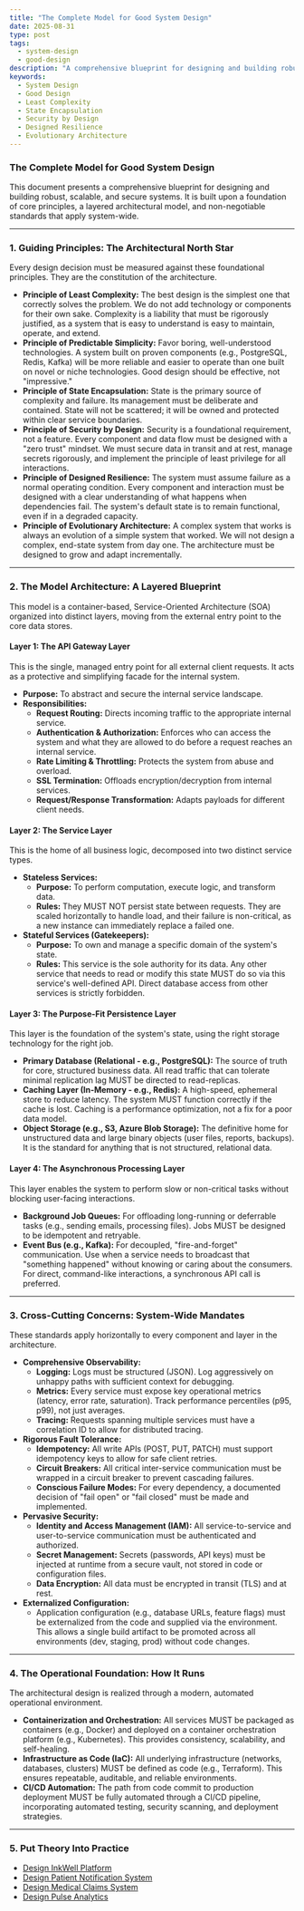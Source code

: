 ```yaml
---
title: "The Complete Model for Good System Design"
date: 2025-08-31
type: post
tags:
  - system-design
  - good-design
description: "A comprehensive blueprint for designing and building robust, scalable, and secure systems."
keywords:
  - System Design
  - Good Design
  - Least Complexity
  - State Encapsulation
  - Security by Design
  - Designed Resilience
  - Evolutionary Architecture
---
```


### The Complete Model for Good System Design

This document presents a comprehensive blueprint for designing and building robust, scalable, and secure systems. It is built upon a foundation of core principles, a layered architectural model, and non-negotiable standards that apply system-wide.

---

### 1. Guiding Principles: The Architectural North Star

Every design decision must be measured against these foundational principles. They are the constitution of the architecture.

*   **Principle of Least Complexity:** The best design is the simplest one that correctly solves the problem. We do not add technology or components for their own sake. Complexity is a liability that must be rigorously justified, as a system that is easy to understand is easy to maintain, operate, and extend.
*   **Principle of Predictable Simplicity:** Favor boring, well-understood technologies. A system built on proven components (e.g., PostgreSQL, Redis, Kafka) will be more reliable and easier to operate than one built on novel or niche technologies. Good design should be effective, not "impressive."
*   **Principle of State Encapsulation:** State is the primary source of complexity and failure. Its management must be deliberate and contained. State will not be scattered; it will be owned and protected within clear service boundaries.
*   **Principle of Security by Design:** Security is a foundational requirement, not a feature. Every component and data flow must be designed with a "zero trust" mindset. We must secure data in transit and at rest, manage secrets rigorously, and implement the principle of least privilege for all interactions.
*   **Principle of Designed Resilience:** The system must assume failure as a normal operating condition. Every component and interaction must be designed with a clear understanding of what happens when dependencies fail. The system's default state is to remain functional, even if in a degraded capacity.
*   **Principle of Evolutionary Architecture:** A complex system that works is always an evolution of a simple system that worked. We will not design a complex, end-state system from day one. The architecture must be designed to grow and adapt incrementally.

---

### 2. The Model Architecture: A Layered Blueprint

This model is a container-based, Service-Oriented Architecture (SOA) organized into distinct layers, moving from the external entry point to the core data stores.

#### Layer 1: The API Gateway Layer

This is the single, managed entry point for all external client requests. It acts as a protective and simplifying facade for the internal system.

*   **Purpose:** To abstract and secure the internal service landscape.
*   **Responsibilities:**
    *   **Request Routing:** Directs incoming traffic to the appropriate internal service.
    *   **Authentication & Authorization:** Enforces who can access the system and what they are allowed to do before a request reaches an internal service.
    *   **Rate Limiting & Throttling:** Protects the system from abuse and overload.
    *   **SSL Termination:** Offloads encryption/decryption from internal services.
    *   **Request/Response Transformation:** Adapts payloads for different client needs.

#### Layer 2: The Service Layer

This is the home of all business logic, decomposed into two distinct service types.

*   **Stateless Services:**
    *   **Purpose:** To perform computation, execute logic, and transform data.
    *   **Rules:** They MUST NOT persist state between requests. They are scaled horizontally to handle load, and their failure is non-critical, as a new instance can immediately replace a failed one.
*   **Stateful Services (Gatekeepers):**
    *   **Purpose:** To own and manage a specific domain of the system's state.
    *   **Rules:** This service is the sole authority for its data. Any other service that needs to read or modify this state MUST do so via this service's well-defined API. Direct database access from other services is strictly forbidden.

#### Layer 3: The Purpose-Fit Persistence Layer

This layer is the foundation of the system's state, using the right storage technology for the right job.

*   **Primary Database (Relational - e.g., PostgreSQL):** The source of truth for core, structured business data. All read traffic that can tolerate minimal replication lag MUST be directed to read-replicas.
*   **Caching Layer (In-Memory - e.g., Redis):** A high-speed, ephemeral store to reduce latency. The system MUST function correctly if the cache is lost. Caching is a performance optimization, not a fix for a poor data model.
*   **Object Storage (e.g., S3, Azure Blob Storage):** The definitive home for unstructured data and large binary objects (user files, reports, backups). It is the standard for anything that is not structured, relational data.

#### Layer 4: The Asynchronous Processing Layer

This layer enables the system to perform slow or non-critical tasks without blocking user-facing interactions.

*   **Background Job Queues:** For offloading long-running or deferrable tasks (e.g., sending emails, processing files). Jobs MUST be designed to be idempotent and retryable.
*   **Event Bus (e.g., Kafka):** For decoupled, "fire-and-forget" communication. Use when a service needs to broadcast that "something happened" without knowing or caring about the consumers. For direct, command-like interactions, a synchronous API call is preferred.

---

### 3. Cross-Cutting Concerns: System-Wide Mandates

These standards apply horizontally to every component and layer in the architecture.

*   **Comprehensive Observability:**
    *   **Logging:** Logs must be structured (JSON). Log aggressively on unhappy paths with sufficient context for debugging.
    *   **Metrics:** Every service must expose key operational metrics (latency, error rate, saturation). Track performance percentiles (p95, p99), not just averages.
    *   **Tracing:** Requests spanning multiple services must have a correlation ID to allow for distributed tracing.
*   **Rigorous Fault Tolerance:**
    *   **Idempotency:** All write APIs (POST, PUT, PATCH) must support idempotency keys to allow for safe client retries.
    *   **Circuit Breakers:** All critical inter-service communication must be wrapped in a circuit breaker to prevent cascading failures.
    *   **Conscious Failure Modes:** For every dependency, a documented decision of "fail open" or "fail closed" must be made and implemented.
*   **Pervasive Security:**
    *   **Identity and Access Management (IAM):** All service-to-service and user-to-service communication must be authenticated and authorized.
    *   **Secret Management:** Secrets (passwords, API keys) must be injected at runtime from a secure vault, not stored in code or configuration files.
    *   **Data Encryption:** All data must be encrypted in transit (TLS) and at rest.
*   **Externalized Configuration:**
    *   Application configuration (e.g., database URLs, feature flags) must be externalized from the code and supplied via the environment. This allows a single build artifact to be promoted across all environments (dev, staging, prod) without code changes.

---

### 4. The Operational Foundation: How It Runs

The architectural design is realized through a modern, automated operational environment.

*   **Containerization and Orchestration:** All services MUST be packaged as containers (e.g., Docker) and deployed on a container orchestration platform (e.g., Kubernetes). This provides consistency, scalability, and self-healing.
*   **Infrastructure as Code (IaC):** All underlying infrastructure (networks, databases, clusters) MUST be defined as code (e.g., Terraform). This ensures repeatable, auditable, and reliable environments.
*   **CI/CD Automation:** The path from code commit to production deployment MUST be fully automated through a CI/CD pipeline, incorporating automated testing, security scanning, and deployment strategies.

---

### 5. Put Theory Into Practice

* [Design InkWell Platform](https://github.com/zhu-weijie/design-inkwell-platform)
* [Design Patient Notification System](https://github.com/zhu-weijie/design-patient-notification-system)
* [Design Medical Claims System](https://github.com/zhu-weijie/design-medclaim-assure)
* [Design Pulse Analytics](https://github.com/zhu-weijie/design-pulse-analytics)
